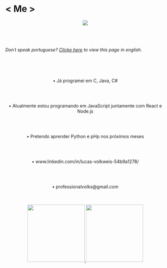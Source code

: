 # < Me >
<p align="center">
<img src="http://img.shields.io/static/v1?label=STATUS&message=EM%20DESENVOLVIMENTO&color=GREEN&style=for-the-badge"/>
  </p>
<br>
  <br>
  <p align="center">
<h6>Don´t speak portuguese? <a href="https://github.com/lvolks/lvolks/blob/main/README-en.md">Clicke here</a> to view this page in english.</h6>
    </p>
<br>
  <br>
    <p align="center">
• Já programei em C, Java, C#
      </p>
<br>
  <br>
      <p align="center">
• Atualmente estou programando em JavaScript juntamente com React e Node.js
        </p>
<br>
  <br>
        <p align="center">
• Pretendo aprender Python e pHp nos próximos meses
          </p>
<br>
  <br>
          <p align="center">
• www.linkedin.com/in/lucas-volkweis-54b9a1278/
            </p>
<br>
  <br>
            <p align="center">
• professionalvolks@gmail.com
              </p>
<br>
<br>
<div align="center">
  <a href="https://github.com/lvolks">
  <img height="180em" src="https://github-readme-stats.vercel.app/api?username=lvolks&show_icons=true&theme=highcontrast&include_all_commits=true&count_private=true&title_color=C8A2C8&text_color=C8A2C8&icon_color=C8A2C8&rank_icon=github"/>
  
  <img height="180em" src="https://github-readme-stats.vercel.app/api/top-langs/?username=lvolks&layout=compact&langs_count=7&theme=highcontrast&title_color=C8A2C8&text_color=C8A2C8&icon_color=C8A2C8"/>
</div>
